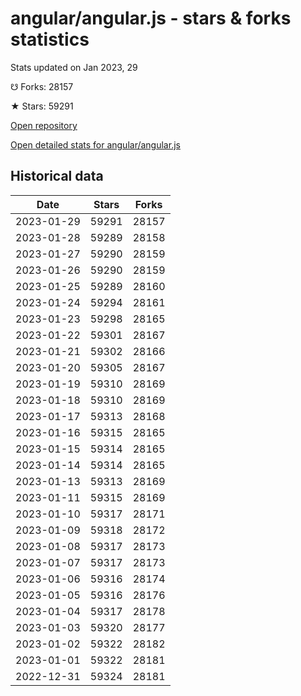 # angular/angular.js - stars & forks statistics

Stats updated on Jan 2023, 29

☋ Forks: 28157

★ Stars: 59291

[Open repository](https://github.com/angular/angular.js)

[Open detailed stats for angular/angular.js](https://reviewgithub.com/rep/angular/angular.js)

## Historical data
| Date | Stars | Forks |
|------|-------|-------|
| 2023-01-29 | 59291 | 28157 | 
| 2023-01-28 | 59289 | 28158 | 
| 2023-01-27 | 59290 | 28159 | 
| 2023-01-26 | 59290 | 28159 | 
| 2023-01-25 | 59289 | 28160 | 
| 2023-01-24 | 59294 | 28161 | 
| 2023-01-23 | 59298 | 28165 | 
| 2023-01-22 | 59301 | 28167 | 
| 2023-01-21 | 59302 | 28166 | 
| 2023-01-20 | 59305 | 28167 | 
| 2023-01-19 | 59310 | 28169 | 
| 2023-01-18 | 59310 | 28169 | 
| 2023-01-17 | 59313 | 28168 | 
| 2023-01-16 | 59315 | 28165 | 
| 2023-01-15 | 59314 | 28165 | 
| 2023-01-14 | 59314 | 28165 | 
| 2023-01-13 | 59313 | 28169 | 
| 2023-01-11 | 59315 | 28169 | 
| 2023-01-10 | 59317 | 28171 | 
| 2023-01-09 | 59318 | 28172 | 
| 2023-01-08 | 59317 | 28173 | 
| 2023-01-07 | 59317 | 28173 | 
| 2023-01-06 | 59316 | 28174 | 
| 2023-01-05 | 59316 | 28176 | 
| 2023-01-04 | 59317 | 28178 | 
| 2023-01-03 | 59320 | 28177 | 
| 2023-01-02 | 59322 | 28182 | 
| 2023-01-01 | 59322 | 28181 | 
| 2022-12-31 | 59324 | 28181 | 

